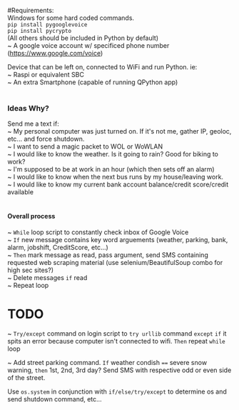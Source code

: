 #Requirements:<br>
Windows for some hard coded commands.<br>
`pip install pygooglevoice`<br>
`pip install pycrypto`<br>
(All others should be included in Python by default)<br>
~ A google voice account w/ specificed phone number (https://www.google.com/voice)<br>

Device that can be left on, connected to WiFi and run Python. ie:<br>
~ Raspi or equivalent SBC<br>
~ An extra Smartphone (capable of running QPython app)<br>
<br>
### Ideas Why?<br>
Send me a text if:<br>
~ My personal computer was just turned on. If it's not me, gather IP, geoloc, etc... and force shutdown.<br>
~ I want to send a magic packet to WOL or WoWLAN<br>
~ I would like to know the weather. Is it going to rain? Good for biking to work?<br>
~ I'm supposed to be at work in an hour (which then sets off an alarm)<br>
~ I would like to know when the next bus runs by my house/leaving work.<br>
~ I would like to know my current bank account balance/credit score/credit available<br>
<br>
#### Overall process<br>

~ `While` loop script to constantly check inbox of Google Voice <br>
~ `If` new message contains key word arguements (weather, parking, bank, alarm, jobshift, CreditScore, etc...) <br>
~ `Then` mark message as read, pass argument, send SMS containing requested web scraping material (use selenium/BeautifulSoup combo for high sec sites?)<br>
~ Delete messages `if` read<br>
~ Repeat loop <br>

# TODO
~ `Try/except` command on login script to `try urllib` command `except` `if` it spits an error because computer isn't connected to wifi. `Then` repeat `while` loop<br>

~ Add street parking command. `If` weather condish `==` severe snow warning, `then` 1st, 2nd, 3rd day? Send SMS with respective odd or even side of the street.<br>

Use `os.system` in conjunction with `if/else/try/except` to determine os and send shutdown command, etc...<br>
